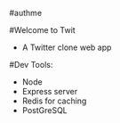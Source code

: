 #authme

#Welcome to Twit
* A Twitter clone web app

#Dev Tools:
* Node
* Express server
* Redis for caching
* PostGreSQL
